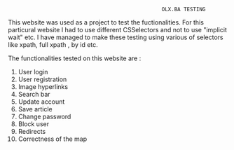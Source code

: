                                                      OLX.BA TESTING

This website was used as a project to test the fuctionalities. 
For this particural website I had to use different CSSelectors and not to use "implicit wait" etc. I have managed to make these testing using various of selectors like xpath, full xpath , by id etc.

The functionalities tested on this website are : 

1. User login 
2. User registration 
3. Image hyperlinks
4. Search bar 
5. Update account 
6. Save article 
7. Change password 
8. Block user 
9. Redirects 
10. Correctness of the map 
